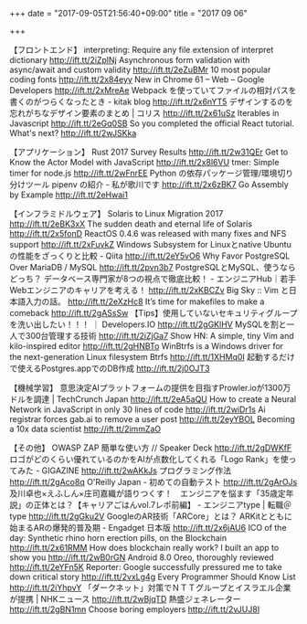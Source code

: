 +++
date = "2017-09-05T21:56:40+09:00"
title = "2017 09 06"

+++

【フロントエンド】
interpreting: Require any file extension of interpret dictionary http://ift.tt/2iZplNj
Asynchronous form validation with async/await and custom validity http://ift.tt/2eZuBMr
10 most popular coding fonts http://ift.tt/2x84eyy
New in Chrome 61 – Web – Google Developers http://ift.tt/2xMreAe
Webpack を使っていてファイルの相対パスを書くのがつらくなったとき - kitak blog http://ift.tt/2x6nYT5
デザインするのを忘れがちなデザイン要素のまとめ | コリス http://ift.tt/2x61uSz
Iterables in Javascript http://ift.tt/2eGq0SB
So you completed the official React tutorial. What's next? http://ift.tt/2wJSKka

【アプリケーション】
Rust 2017 Survey Results http://ift.tt/2w31QEr
Get to Know the Actor Model with JavaScript http://ift.tt/2x8l6VU
tmer: Simple timer for node.js http://ift.tt/2wFnrEE
Python の依存パッケージ管理/環境切り分けツール pipenv の紹介 - 私が歌川です http://ift.tt/2x6zBK7
Go Assembly by Example http://ift.tt/2eHwai1

【インフラミドルウェア】
Solaris to Linux Migration 2017 http://ift.tt/2eBK3xX
The sudden death and eternal life of Solaris http://ift.tt/2x5fonD
ReactOS 0.4.6 was released with many fixes and NFS support http://ift.tt/2xFuvkZ
Windows Subsystem for Linuxとnative Ubuntuの性能をざっくりと比較 - Qiita http://ift.tt/2eY5vO6
Why Favor PostgreSQL Over MariaDB / MySQL http://ift.tt/2pvn3b7
PostgreSQLとMySQL、使うならどっち？ データベース専門家が8つの視点で徹底比較！ - エンジニアHub｜若手Webエンジニアのキャリアを考える！ http://ift.tt/2xKBCZv
Big Sky :: Vim と日本語入力の話。 http://ift.tt/2eXzHc8
It’s time for makefiles to make a comeback http://ift.tt/2gASsSw
【Tips】使用していないセキュリティグループを洗い出したい！！！ ｜ Developers.IO http://ift.tt/2gGKlHV
MySQLを割と一人で300台管理する技術 http://ift.tt/2iZjGa7
Show HN: A simple, tiny Vim and kilo-inspired editor http://ift.tt/2gHNBTo
WinBtrfs is a Windows driver for the next-generation Linux filesystem Btrfs http://ift.tt/1XHMq0I
起動するだけで使えるPostgres.appでのDB作成 http://ift.tt/2j0OJT3

【機械学習】
意思決定AIプラットフォームの提供を目指すProwler.ioが1300万ドルを調達 | TechCrunch Japan http://ift.tt/2eA5aQU
How to create a Neural Network in JavaScript in only 30 lines of code http://ift.tt/2wiDr1s
Ai registrar forces gab.ai to remove a user post http://ift.tt/2eyYBOL
Becoming a 10x data scientist http://ift.tt/2immZaO

【その他】
OWASP ZAP 簡単な使い方 // Speaker Deck http://ift.tt/2gDWKfF
ロゴがどのくらい優れているのかをAIが点数化してくれる「Logo Rank」を使ってみた - GIGAZINE http://ift.tt/2wAKkJs
プログラミング作法 http://ift.tt/2gAco8q
O'Reilly Japan - 初めての自動テスト http://ift.tt/2gArOJs
及川卓也×えふしん×庄司嘉織が語りつくす！　エンジニアを悩ます「35歳定年説」の正体とは？【キャリアごはんvol.7レポ前編】 - エンジニアtype | 転職＠type http://ift.tt/2gGku2V
GoogleのAR技術「ARCore」とは？ ARKitとともに始まるARの爆発的普及期 - Engadget 日本版 http://ift.tt/2x6jAU6
ICO of the day: Synthetic rhino horn erection pills, on the Blockchain http://ift.tt/2x61RMM
How does blockchain really work? I built an app to show you http://ift.tt/2wB0rGN
Android 8.0 Oreo, thoroughly reviewed http://ift.tt/2eYFn5K
Reporter: Google successfully pressured me to take down critical story http://ift.tt/2vxLg4g
Every Programmer Should Know List http://ift.tt/2iYhpvY
「ダークネット」対策でＮＴＴグループとイスラエル企業が提携 | NHKニュース http://ift.tt/2wBjqTD
熱盛ジェネレーター http://ift.tt/2gBN1mn
Choose boring employers http://ift.tt/2vJUJ8I
